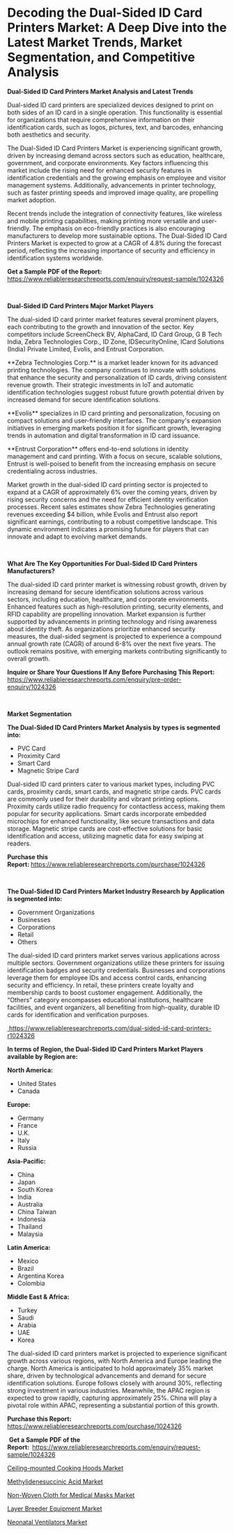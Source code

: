 <p><h1>Decoding the Dual-Sided ID Card Printers Market: A Deep Dive into the Latest Market Trends, Market Segmentation, and Competitive Analysis</h1></p><p><strong>Dual-Sided ID Card Printers Market Analysis and Latest Trends</strong></p>
<p><p>Dual-sided ID card printers are specialized devices designed to print on both sides of an ID card in a single operation. This functionality is essential for organizations that require comprehensive information on their identification cards, such as logos, pictures, text, and barcodes, enhancing both aesthetics and security.</p><p>The Dual-Sided ID Card Printers Market is experiencing significant growth, driven by increasing demand across sectors such as education, healthcare, government, and corporate environments. Key factors influencing this market include the rising need for enhanced security features in identification credentials and the growing emphasis on employee and visitor management systems. Additionally, advancements in printer technology, such as faster printing speeds and improved image quality, are propelling market adoption.</p><p>Recent trends include the integration of connectivity features, like wireless and mobile printing capabilities, making printing more versatile and user-friendly. The emphasis on eco-friendly practices is also encouraging manufacturers to develop more sustainable options. The Dual-Sided ID Card Printers Market is expected to grow at a CAGR of 4.8% during the forecast period, reflecting the increasing importance of security and efficiency in identification systems worldwide.</p></p>
<p><strong>Get a Sample PDF of the Report:&nbsp;</strong> <a href="https://www.reliableresearchreports.com/enquiry/request-sample/1024326">https://www.reliableresearchreports.com/enquiry/request-sample/1024326</a></p>
<p>&nbsp;</p>
<p><strong>Dual-Sided ID Card Printers Major Market Players</strong></p>
<p><p>The dual-sided ID card printer market features several prominent players, each contributing to the growth and innovation of the sector. Key competitors include ScreenCheck BV, AlphaCard, ID Card Group, G B Tech India, Zebra Technologies Corp., ID Zone, IDSecurityOnline, ICard Solutions (India) Private Limited, Evolis, and Entrust Corporation.</p><p>**Zebra Technologies Corp.** is a market leader known for its advanced printing technologies. The company continues to innovate with solutions that enhance the security and personalization of ID cards, driving consistent revenue growth. Their strategic investments in IoT and automatic identification technologies suggest robust future growth potential driven by increased demand for secure identification solutions.</p><p>**Evolis** specializes in ID card printing and personalization, focusing on compact solutions and user-friendly interfaces. The company's expansion initiatives in emerging markets position it for significant growth, leveraging trends in automation and digital transformation in ID card issuance.</p><p>**Entrust Corporation** offers end-to-end solutions in identity management and card printing. With a focus on secure, scalable solutions, Entrust is well-poised to benefit from the increasing emphasis on secure credentialing across industries.</p><p>Market growth in the dual-sided ID card printing sector is projected to expand at a CAGR of approximately 6% over the coming years, driven by rising security concerns and the need for efficient identity verification processes. Recent sales estimates show Zebra Technologies generating revenues exceeding $4 billion, while Evolis and Entrust also report significant earnings, contributing to a robust competitive landscape. This dynamic environment indicates a promising future for players that can innovate and adapt to evolving market demands.</p></p>
<p>&nbsp;</p>
<p><strong>What Are The Key Opportunities For Dual-Sided ID Card Printers Manufacturers?</strong></p>
<p><p>The dual-sided ID card printer market is witnessing robust growth, driven by increasing demand for secure identification solutions across various sectors, including education, healthcare, and corporate environments. Enhanced features such as high-resolution printing, security elements, and RFID capability are propelling innovation. Market expansion is further supported by advancements in printing technology and rising awareness about identity theft. As organizations prioritize enhanced security measures, the dual-sided segment is projected to experience a compound annual growth rate (CAGR) of around 6-8% over the next five years. The outlook remains positive, with emerging markets contributing significantly to overall growth.</p></p>
<p><strong>Inquire or Share Your Questions If Any Before Purchasing This Report:</strong> <a href="https://www.reliableresearchreports.com/enquiry/pre-order-enquiry/1024326">https://www.reliableresearchreports.com/enquiry/pre-order-enquiry/1024326</a></p>
<p>&nbsp;</p>
<p><strong>Market Segmentation</strong></p>
<p><strong>The Dual-Sided ID Card Printers Market Analysis by types is segmented into:</strong></p>
<p><ul><li>PVC Card</li><li>Proximity Card</li><li>Smart Card</li><li>Magnetic Stripe Card</li></ul></p>
<p><p>Dual-sided ID card printers cater to various market types, including PVC cards, proximity cards, smart cards, and magnetic stripe cards. PVC cards are commonly used for their durability and vibrant printing options. Proximity cards utilize radio frequency for contactless access, making them popular for security applications. Smart cards incorporate embedded microchips for enhanced functionality, like secure transactions and data storage. Magnetic stripe cards are cost-effective solutions for basic identification and access, utilizing magnetic data for easy swiping at readers.</p></p>
<p><strong>Purchase this Report:&nbsp;</strong><a href="https://www.reliableresearchreports.com/purchase/1024326">https://www.reliableresearchreports.com/purchase/1024326</a></p>
<p>&nbsp;</p>
<p><strong>The Dual-Sided ID Card Printers Market Industry Research by Application is segmented into:</strong></p>
<p><ul><li>Government Organizations</li><li>Businesses</li><li>Corporations</li><li>Retail</li><li>Others</li></ul></p>
<p><p>The dual-sided ID card printers market serves various applications across multiple sectors. Government organizations utilize these printers for issuing identification badges and security credentials. Businesses and corporations leverage them for employee IDs and access control cards, enhancing security and efficiency. In retail, these printers create loyalty and membership cards to boost customer engagement. Additionally, the “Others” category encompasses educational institutions, healthcare facilities, and event organizers, all benefiting from high-quality, durable ID cards for identification and verification purposes.</p></p>
<p><a href="https://www.reliableresearchreports.com/dual-sided-id-card-printers-r1024326">&nbsp;https://www.reliableresearchreports.com/dual-sided-id-card-printers-r1024326</a></p>
<p><strong>In terms of Region, the Dual-Sided ID Card Printers Market Players available by Region are:</strong></p>
<p>
    <p> <strong> North America: </strong>
        <ul>
            <li>United States</li>
            <li>Canada</li>
        </ul>
        </p> 
    <p> <strong> Europe: </strong>
        <ul>
            <li>Germany</li>
            <li>France</li>
            <li>U.K.</li>
            <li>Italy</li>
            <li>Russia</li>
        </ul>
        </p> 
    <p> <strong> Asia-Pacific: </strong>
        <ul>
            <li>China</li>
            <li>Japan</li>
            <li>South Korea</li>
            <li>India</li>
            <li>Australia</li>
            <li>China Taiwan</li>
            <li>Indonesia</li>
            <li>Thailand</li>
            <li>Malaysia</li>
        </ul>
        </p> 
    <p> <strong> Latin America: </strong>
        <ul>
            <li>Mexico</li>
            <li>Brazil</li>
            <li>Argentina Korea</li>
            <li>Colombia</li>
        </ul>
        </p> 
    <p> <strong> Middle East & Africa: </strong>
        <ul>
            <li>Turkey</li>
            <li>Saudi</li>
            <li>Arabia</li>
            <li>UAE</li>
            <li>Korea</li>
        </ul>
    </p>
    </p>
<p><p>The dual-sided ID card printers market is projected to experience significant growth across various regions, with North America and Europe leading the charge. North America is anticipated to hold approximately 35% market share, driven by technological advancements and demand for secure identification solutions. Europe follows closely with around 30%, reflecting strong investment in various industries. Meanwhile, the APAC region is expected to grow rapidly, capturing approximately 25%. China will play a pivotal role within APAC, representing a substantial portion of this growth.</p></p>
<p><strong>Purchase this Report: </strong><a href="https://www.reliableresearchreports.com/purchase/1024326">https://www.reliableresearchreports.com/purchase/1024326</a></p>
<p>&nbsp;<strong>Get a Sample PDF of the Report:&nbsp;&nbsp;</strong><a href="https://www.reliableresearchreports.com/enquiry/request-sample/1024326">https://www.reliableresearchreports.com/enquiry/request-sample/1024326</a></p>
<p><strong></strong></p>
<p><p><a href="https://github.com/irfadac/Market-Research-Report-List-5/blob/main/ceiling-mounted-cooking-hoods-market.md">Ceiling-mounted Cooking Hoods Market</a></p><p><a href="https://issuu.com/reportprime-2/docs/methylidenesuccinic-acid-market-siz_ec83b1ec5b980b">Methylidenesuccinic Acid Market</a></p><p><a href="https://issuu.com/reportprime-2/docs/non-woven-cloth-for-medical-masks-m_d6de97f28e28de">Non-Woven Cloth for Medical Masks Market</a></p><p><a href="https://github.com/ashepherd82/Market-Research-Report-List-6/blob/main/layer-breeder-equipment-market.md">Layer Breeder Equipment Market</a></p><p><a href="https://www.linkedin.com/pulse/global-market-pulse-trends-growth-analysis-neonatal-ventilators-nhntf?trackingId=riGMG%2FmNQh6S9UHBanLFYA%3D%3D">Neonatal Ventilators Market</a></p></p>